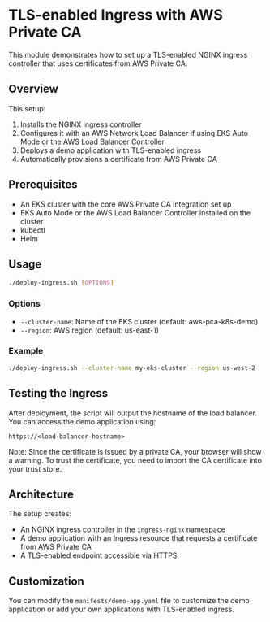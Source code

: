 # TLS-enabled Ingress with AWS Private CA

This module demonstrates how to set up a TLS-enabled NGINX ingress controller that uses certificates from AWS Private CA.

## Overview

This setup:
1. Installs the NGINX ingress controller
2. Configures it with an AWS Network Load Balancer if using EKS Auto Mode or the AWS Load Balancer Controller
3. Deploys a demo application with TLS-enabled ingress
4. Automatically provisions a certificate from AWS Private CA

## Prerequisites

- An EKS cluster with the core AWS Private CA integration set up
- EKS Auto Mode or the AWS Load Balancer Controller installed on the cluster
- kubectl
- Helm

## Usage

```bash
./deploy-ingress.sh [OPTIONS]
```

### Options

- `--cluster-name`: Name of the EKS cluster (default: aws-pca-k8s-demo)
- `--region`: AWS region (default: us-east-1)

### Example

```bash
./deploy-ingress.sh --cluster-name my-eks-cluster --region us-west-2
```

## Testing the Ingress

After deployment, the script will output the hostname of the load balancer. You can access the demo application using:

```
https://<load-balancer-hostname>
```

Note: Since the certificate is issued by a private CA, your browser will show a warning. To trust the certificate, you need to import the CA certificate into your trust store.

## Architecture

The setup creates:
- An NGINX ingress controller in the `ingress-nginx` namespace
- A demo application with an Ingress resource that requests a certificate from AWS Private CA
- A TLS-enabled endpoint accessible via HTTPS

## Customization

You can modify the `manifests/demo-app.yaml` file to customize the demo application or add your own applications with TLS-enabled ingress.